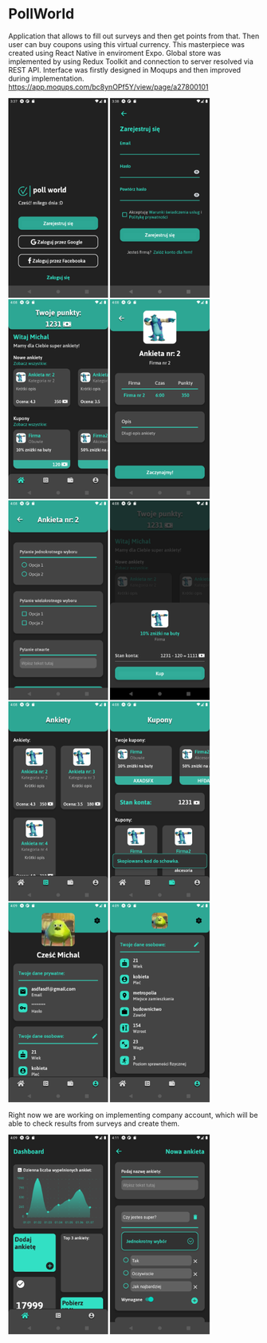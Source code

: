 # PollWorld
Application that allows to fill out surveys and then get points from that. Then user can buy coupons using this virtual currency. This masterpiece was created using React Native in enviroment Expo. Global store was implemented by using Redux Toolkit and connection to server resolved via REST API. Interface was firstly designed in Moqups and then improved during implementation. https://app.moqups.com/bc8ynOPf5Y/view/page/a27800101 

<div>
<img src="https://github.com/liebner12/PollWorld/blob/master/assets/screenshots/1.png" width="200" height="400">
<img src="https://github.com/liebner12/PollWorld/blob/master/assets/screenshots/2.png" width="200" height="400">
<img src="https://github.com/liebner12/PollWorld/blob/master/assets/screenshots/3.png" width="200" height="400">
<img src="https://github.com/liebner12/PollWorld/blob/master/assets/screenshots/4.png" width="200" height="400">
<img src="https://github.com/liebner12/PollWorld/blob/master/assets/screenshots/5.png" width="200" height="400">
<img src="https://github.com/liebner12/PollWorld/blob/master/assets/screenshots/6.png" width="200" height="400">
<img src="https://github.com/liebner12/PollWorld/blob/master/assets/screenshots/7.png" width="200" height="400">
<img src="https://github.com/liebner12/PollWorld/blob/master/assets/screenshots/8.png" width="200" height="400">
<img src="https://github.com/liebner12/PollWorld/blob/master/assets/screenshots/9.png" width="200" height="400">
<img src="https://github.com/liebner12/PollWorld/blob/master/assets/screenshots/10.png" width="200" height="400">
<div/>

Right now we are working on implementing company account, which will be able to check results from surveys and create them.


<div>
<img src="https://github.com/liebner12/PollWorld/blob/master/assets/screenshots/11.png" width="200" height="400">
<img src="https://github.com/liebner12/PollWorld/blob/master/assets/screenshots/12.png" width="200" height="400">
<div/>
